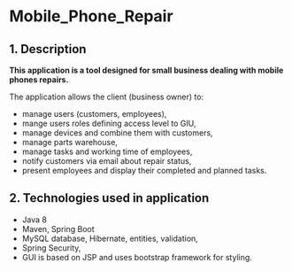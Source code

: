# Mobile_Phone_Repair


## 1. Description

**This application is a tool designed for small business dealing with mobile phones repairs.**

The application allows the client (business owner) to:
- manage users (customers, employees),
- mange users roles defining access level to GIU,
- manage devices and combine them with customers,
- manage parts warehouse,
- manage tasks and working time of employees,
- notify customers via email about repair status,
- present employees and display their completed and planned tasks.

## 2. Technologies used in application
- Java 8
- Maven, Spring Boot
- MySQL database, Hibernate, entities, validation,
- Spring Security,
- GUI is based on JSP and uses bootstrap framework for styling.